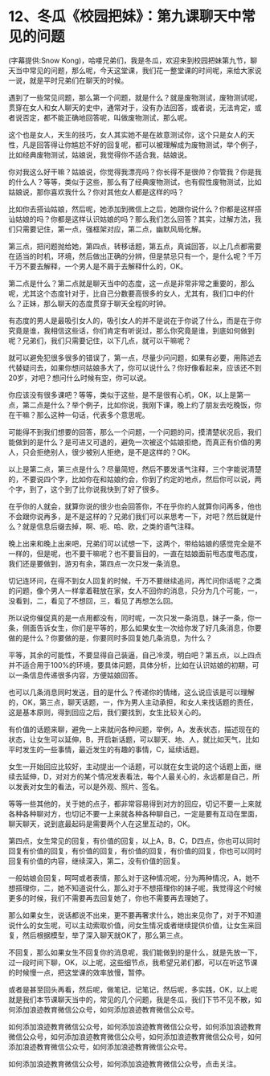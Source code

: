 # 12、冬瓜《校园把妹》：第九课聊天中常见的问题

(字幕提供:Snow Kong)，哈喽兄弟们，我是冬瓜，欢迎来到校园把妹第九节，聊天当中常见的问题，那么呢，今天这堂课，我们花一整堂课的时间呢，来给大家说一说，就是平时兄弟们在聊天的时候。

遇到了一些常见问题，那么第一个问题，就是什么？就是废物测试，废物测试呢，贯穿在女人和女人聊天的史中，通常对于，没有办法回答，或者说，无法肯定，或者说否定，都不能正确地回答呢，叫做废物测试，那么呢。

这个也是女人，天生的技巧，女人其实她不是在故意测试你，这个只是女人的天性，凡是回答得让你尴尬不好的回复呢，都可以被理解成为废物测试，举个例子，比如经典废物测试，姑娘说，我觉得你不适合我，姑娘说。

你对我这么好干嘛？姑娘说，你觉得我漂亮吗？你长得不是很帅？你管我？你是我的什么人？等等，类似于这些，那么有了经典废物测试，也有假性废物测试，比如姑娘说，那你喜欢我什么？你对其他女人都是这样的吗？

比如你去搭讪姑娘，然后呢，她添加到微信上之后，她跟你说什么？你都是这样搭讪姑娘的吗？你都是这样认识姑娘的吗？那么我们怎么回答？其实，过解方法，我们只需要记住，第一点，强框架对应，第二点，幽默风局化解。

第三点，把问题抛给她，第四点，转移话题，第五点，真诚回答，以上几点都需要在适当的时机，环境，然后做出正确的分辨，但是禁忌只有一个，是什么呢？千万千万不要去解释，一个男人是不屑于去解释什么的，OK。

第二点是什么？第二点就是聊天当中的态度，这一点是非常非常之重要的，那么呢，尤其这个态度针对于，比自己分数要高很多的女人，尤其有，我们口中的什么？正妹，那么聊天的态度贯穿于聊天全程的时钟。

有态度的男人是最吸引女人的，吸引女人的并不是说在于你说了什么，而是在于你究竟是谁，我相信这些话，你们肯定有听说过，那么你究竟是谁，到底如何做到呢？兄弟们，我们只需要记住，以下几点，就可以干嘛呢？

就可以避免犯很多很多的错误了，第一点，尽量少问问题，如果有必要，用陈述去代替疑问去，如果你想问姑娘多大了，你可以说什么？你好像看起来，应该还不到20岁，对吧？想问什么时候有空，你可以说。

你应该没有很多课吧？等等，类似于这些，是不是很有心机，OK，以上是第一点，第二点是什么？举个例子，比如你说，我刚下课，晚上约了朋友去吃晚饭，你在干嘛？那么这种一句话，代表多个意思呢。

可能得不到我们想要的回答，那么一个问题，一个问题的问，摸清楚状况后，我们能做到的是什么？是可进又可退的，避免一次被这个姑娘拒绝，而真正有价值的男人，只会拒绝别人，很少被别人拒绝，是不是这样的？OK。

以上是第二点，第三点是什么？尽量简短，然后不要发语气注释，三个字能说清楚的，不要说四个字，比如你在和姑娘约会，你到了约定的地点，然后你可以说，两个字，到了，这个到了比你说我快到了好了很多。

在乎你的人就会，就算你说的很少也会回答你，不在乎你的人就算你问再多，他也不会跟你说再多，是不是这样的？兄弟们我们可以来思考一下，对吧？然后就是什么？就是信息后缀去掉，啊、呃、哈、欧，之类的语气注释。

晚上出来和晚上出来吧，兄弟们可以试想一下，这两个，带给姑娘的感觉完全是不一样的，但是呢，也不要干嘛呢？也不要盲目的，一直在姑娘面前甩态度甩态度，我们还是要做到，游刃有余，第四点一次只发一条消息。

切记连环问，在得不到女人回复的时候，千万不要继续追问，再忙问你话呢？之类的问题，像个男人一样拿着鞋放在家，女人不回你的消息，只分为几个可能，一，没看到，二，看见了不想回，三，看见了再想怎么回。

所以说你催促真的是一点用都没有，同时呢，一次只发一条消息，妹子一条，你一条，侧面告诉女生，你们是平等的，那么如果女生一次给你发了好几条消息，你要做的是什么？你要做的是，你要同时多回复她几条消息，为什么？

平等，其余的可能性，不要显得自己装逼，自己冷漠，明白吧？第五点，以上四点并不适合用于100%的环境，要具体问题，具体分析，比如在认识姑娘的初期，可以一条信息传递很多内容，方便姑娘回答。

也可以几条消息同时发送，目的是什么？传递你的情绪，这么说应该是可以理解的，OK，第三点，聊天话题，一，作为男人主动承担，和女人来找话题的责任，这是基本原则，得到回应之后，我们要找到，女生比较关心的。

有价值的话题来聊，避免一上来就问各种问题，举例，A，发表状态，描述现在的状态，让女生可以延伸，B，开启新话题，可以聊天、地、人，就比如天气，比如平时发生的一些事情，最近发生的有趣的事情，C，延续话题。

女生一开始回应比较好，主动提出一个话题，可以就在女生说的这个话题上面，继续去延伸，D，对对方的某个情况发表看法，每个人最关心的，永远都是自己，所以发表对女生的看法，可以是外观、照片、签名。

等等一些其他的，关于她的点子，都非常容易得到对方的回应，切记不要一上来就各种各种聊对方，也切记不要一上来就各种各种聊自己，一定是要有互动在里面，聊天聊天，说到底最起码是需要两个人在这里互动的，OK。

第四点，女生常见的回复，有价值的回复，以上A，B，C，D四点，你也可以同时回复有价值的回复，有价值的回复，有价值的回复，有价值的回复，你也可以同时回复有价值的内容，继续深入，第二，没有价值的回复。

一般姑娘会回复，呵呵或者表情，那么对于这种情况呢，分为两种情况，A，她不想搭理你，二，她不知道说什么，那么对于不想搭理你的妹子呢，我觉得这个时候更多的时候，我们不需要再去回复她了，你也不需要再去理她了。

那么如果女生，说话都说不出来，更不要再奢求什么，她出来见你了，对于不知道说什么的女生呢，可以主动索取价值，问女生情况或者继续提供价值，让女生来回复，然后根据模型，举了深入聊天就OK了，那么第三点。

不回复，那么如果女生不回复你的消息呢，我们能做到的是什么，就是先放一下，过一段时间下聊，OK，以上呢，这些细节点，我希望兄弟们都，可以在听这节课的时候慢一点，把这堂课的效率放慢，暂停。

或者是甚至回头再看，然后呢，做笔记，记笔记，然后呢，多实践，OK，以上呢就是我们本节课聊天当中的，常见的几个问题，我是冬瓜，我们下节不见不散，如何添加浪迹教育微信公众号，如何添加浪迹教育微信公众号。

如何添加浪迹教育微信公众号，如何添加浪迹教育微信公众号，如何添加浪迹教育微信公众号，如何添加浪迹教育微信公众号，如何添加浪迹教育微信公众号，如何添加浪迹教育微信公众号，如何添加浪迹教育微信公众号。

如何添加浪迹教育微信公众号，如何添加浪迹教育微信公众号，点击关注。
